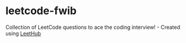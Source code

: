 # leetcode-fwib
Collection of LeetCode questions to ace the coding interview! - Created using [LeetHub](https://github.com/QasimWani/LeetHub)
